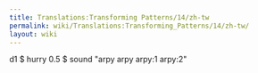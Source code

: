 ```yaml
---
title: Translations:Transforming Patterns/14/zh-tw
permalink: wiki/Translations:Transforming_Patterns/14/zh-tw/
layout: wiki
---
```


d1 $ hurry 0.5 $ sound "arpy arpy arpy:1 arpy:2"

</syntaxhighlight>
